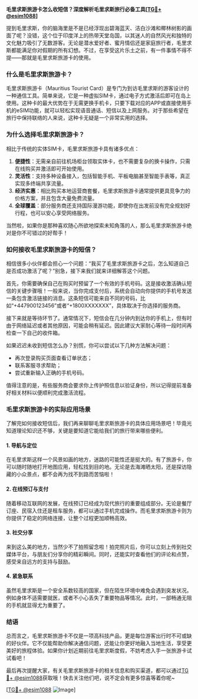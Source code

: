 **毛里求斯旅游卡怎么收短信？深度解析毛里求斯旅行必备工具[[TG💪+ @esim1088](https://t.me/s/esim1088)]**

提到毛里求斯，你的脑海里是不是已经浮现出碧海蓝天、洁白沙滩和椰林树影的画面了呢？没错，这个位于印度洋上的热带天堂岛国，以其迷人的自然风光和独特的文化魅力吸引了无数游客。无论是潜水爱好者、蜜月情侣还是家庭旅行者，毛里求斯都能满足你对假期的所有幻想。不过，在享受这片乐土之前，有一件事情不得不提——那就是毛里求斯旅游卡的使用。

### 什么是毛里求斯旅游卡？

毛里求斯旅游卡（Mauritius Tourist Card）是专门为到访毛里求斯的游客设计的一种通信工具。简单来说，它是一种虚拟SIM卡，通过电子方式激活后即可在岛上使用。这种卡的最大优势在于无需更换手机卡，只要下载对应的APP或直接使用手机的eSIM功能，就可以轻松实现语音通话、短信以及上网服务。对于那些希望在旅行中保持联络的人来说，这种卡无疑是一个非常实用的选择。

### 为什么选择毛里求斯旅游卡？

相比于传统的实体SIM卡，毛里求斯旅游卡具有诸多优点：

1. **便捷性**：无需亲自前往机场柜台领取实体卡，也不需要复杂的换卡操作，只需在线购买并激活即可开始使用。
2. **灵活性**：支持多种设备接入，包括智能手机、平板电脑甚至智能手表等，真正实现多终端共享流量。
3. **经济实惠**：相比购买本地运营商套餐，毛里求斯旅游卡通常提供更具竞争力的价格方案，并且包含大量免费流量。
4. **全球覆盖**：部分服务商还支持国际漫游功能，即使你在出发前没有完全规划好行程，也可以安心享受网络服务。

当然啦，如果你是那种喜欢随心所欲地探索未知角落的人，那么毛里求斯旅游卡绝对是你不可错过的好帮手！

### 如何接收毛里求斯旅游卡的短信？

相信很多小伙伴都会担心一个问题：“我买了毛里求斯旅游卡之后，怎么知道自己是否成功激活了呢？”别急，接下来我们就来详细解答这个问题。

首先，你需要确保自己在购买时预留了一个有效的手机号码。这是接收激活确认短信的关键步骤哦！一般来说，当你完成支付后，系统会自动向你提供的手机号发送一条包含激活链接的消息。这条短信可能来自不同的号码，比如“+447900123456”或者“+1800XXXXXXX”，具体取决于你选择的服务商。

接下来就是等待环节了。通常情况下，短信会在几分钟内到达你的手机上，但有时由于网络延迟或者其他原因，可能会稍有延迟。因此建议大家耐心等待一段时间再检查一下自己的收件箱。

如果迟迟未收到短信怎么办？别慌，你可以尝试以下几种方法解决问题：
- 再次登录购买页面查看订单状态；
- 联系客服寻求帮助；
- 尝试重新输入正确的手机号码。

值得注意的是，有些服务商会要求你上传护照信息以验证身份，所以记得提前准备好相关材料以便顺利完成激活流程。

### 毛里求斯旅游卡的实际应用场景

了解完如何接收短信后，我们再来聊聊毛里求斯旅游卡的具体应用场景吧！毕竟光知道理论知识还不够，关键是要知道它能给我们的旅行带来哪些便利。

#### 1. 导航与定位
在毛里求斯这样一个风景如画的地方，迷路的可能性还是挺大的。有了旅游卡，你可以随时随地打开地图应用，轻松找到目的地。无论是去海滩晒太阳，还是探访隐藏的小众景点，都不会再为找不到路而苦恼啦！

#### 2. 在线预订与支付
随着移动互联网的发展，在线预订已经成为现代旅行的重要组成部分。无论是餐厅订座、民宿入住还是租车服务，都可以通过手机完成操作。而毛里求斯旅游卡则为你提供了稳定的网络连接，让整个过程更加顺畅高效。

#### 3. 社交分享
来到这么美的地方，当然少不了拍照留念啦！拍完照片后，你可以立刻上传到社交媒体平台，与朋友们分享你的精彩瞬间。同时，还能实时查看他们的评论和点赞，感受来自远方的支持与鼓励。

#### 4. 紧急联系
虽然毛里求斯是一个安全系数较高的国家，但在陌生环境中难免会遇到突发状况。例如身体不适需要就医，或者不小心丢失了重要物品等情况。此时，一部畅通无阻的手机就显得尤为重要了。

### 结语

总而言之，毛里求斯旅游卡不仅是一项高科技产品，更是每位游客出行时不可或缺的好伙伴。它不仅能帮助你解决通信问题，还能让你更好地融入当地生活，享受更美好的旅程体验。如果你计划近期前往毛里求斯度假，不妨考虑入手一张旅游卡试试看吧！

最后再次提醒大家，有关毛里求斯旅游卡的相关信息和购买渠道，都可以通过[TG💪+ @esim1088](https://t.me/s/esim1088)获取哦！快去关注他们吧，说不定会有更多惊喜等着你呢~

[[TG💪+ @esim1088](https://t.me/s/esim1088) ![Image](https://i.postimg.cc/4NQfJmqS/Snipaste-2025-05-13-00-14-12.png)]